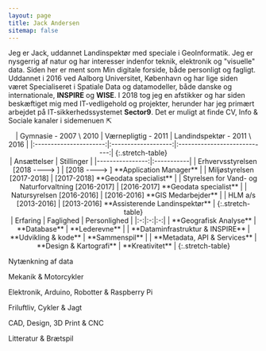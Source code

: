 ```yaml
---
layout: page
title: Jack Andersen
sitemap: false
---
```


Jeg er Jack, uddannet Landinspektør med speciale i GeoInformatik. Jeg er nysgerrig af natur og har interesser indenfor teknik, elektronik og "visuelle" data.
Siden her er ment som Min digitale forside, både personligt og fagligt.
Uddannet i 2016 ved Aalborg Universitet, København og har lige siden været Specialiseret i Spatiale Data og datamodeller, både danske og internationale, **INSPIRE** og **WISE**. I 2018 tog jeg en afstikker og har siden beskæftiget mig med IT-vedligehold og projekter, herunder har jeg primært arbejdet på IT-sikkerhedssystemet **Sector9**. 
Det er muligt at finde CV, Info & Sociale kanaler i sidemenuen ⇱

<center>
| Gymnasie - 2007 \ 2010 | Værnepligtig - 2011 | Landindspektør - 2011 \ 2016 |
|:----------------------:|:-------------------:|:----------------------------:|
{:.stretch-table}
</center>

<center>  
| Ansættelser | Stillinger |
|----------------:|:-----------|
| Erhvervsstyrelsen [2018 ----> ] | [2018 ----> ] **Application Manager** |
| Miljøstyrelsen [2017-2018] | [2017-2018] **Geodata specialist** |
| Styrelsen for Vand- og Naturforvaltning [2016-2017] | [2016-2017] **Geodata specialist** |
| Natursyrelsen [2016-2016] | [2016-2016] **GIS Medarbejder** |
| HLM a/s [2013-2016] | [2013-2016] **Assisterende Landinspektør** |
{:.stretch-table}
</center>

<center>
| Erfaring | Faglighed | Personlighed |
|:-:|:-:|:-:|
| **Geografisk Analyse**  | **Database** | **Lederevne** |
| **Dataminfrastruktur & INSPIRE** | **Udvikling & kode** | **Sammenspil** |
| **Metadata, API & Services** | **Design & Kartografi** | **Kreativitet** |
{:.stretch-table}
<span class="dashicons dashicons-star-filled"></span>
</center>  

Nytænkning af data

Mekanik & Motorcykler

Elektronik, Arduino, Robotter & Raspberry Pi

Friluftliv, Cykler & Jagt

CAD, Design, 3D Print & CNC

Litteratur & Brætspil

[documentation]: docs/README.md
[install]: docs/install.md
[upgrade]: docs/upgrade.md
[config]: docs/config.md
